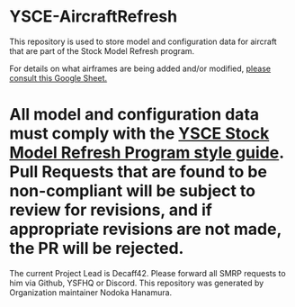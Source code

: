 # YSCE-AircraftRefresh

This repository is used to store model and configuration data for aircraft that are part of the Stock Model Refresh program.

For details on what airframes are being added and/or modified, [please consult this Google Sheet.](https://docs.google.com/spreadsheets/d/1Matr6fmgl9eA_kcahyLAjQDsGC_F0zWIhTi9eittGvM/edit?usp=sharing)

# **All model and configuration data must comply with the [YSCE Stock Model Refresh Program style guide](https://docs.google.com/document/d/1BXhmkg_0rdULVwUq0pbr7c9Z6K1UnlEAAzdyY1QUxXc/edit?usp=sharing). Pull Requests that are found to be non-compliant will be subject to review for revisions, and if appropriate revisions are not made, the PR will be rejected.**

The current Project Lead is Decaff42. Please forward all SMRP requests to him via Github, YSFHQ or Discord. This repository was generated by Organization maintainer Nodoka Hanamura.
